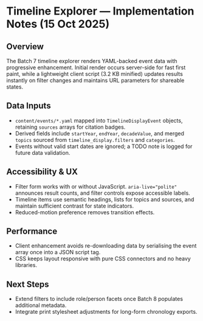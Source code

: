 # Timeline Explorer — Implementation Notes (15 Oct 2025)

## Overview
The Batch 7 timeline explorer renders YAML-backed event data with progressive enhancement. Initial render occurs server-side for
fast first paint, while a lightweight client script (3.2 KB minified) updates results instantly on filter changes and maintains
URL parameters for shareable states.

## Data Inputs
- `content/events/*.yaml` mapped into `TimelineDisplayEvent` objects, retaining `sources` arrays for citation badges.
- Derived fields include `startYear`, `endYear`, `decadeValue`, and merged `topics` sourced from `timeline_display.filters` and
  `categories`.
- Events without valid start dates are ignored; a TODO note is logged for future data validation.

## Accessibility & UX
- Filter form works with or without JavaScript. `aria-live="polite"` announces result counts, and filter controls expose
  accessible labels.
- Timeline items use semantic headings, lists for topics and sources, and maintain sufficient contrast for state indicators.
- Reduced-motion preference removes transition effects.

## Performance
- Client enhancement avoids re-downloading data by serialising the event array once into a JSON script tag.
- CSS keeps layout responsive with pure CSS connectors and no heavy libraries.

## Next Steps
- Extend filters to include role/person facets once Batch 8 populates additional metadata.
- Integrate print stylesheet adjustments for long-form chronology exports.
